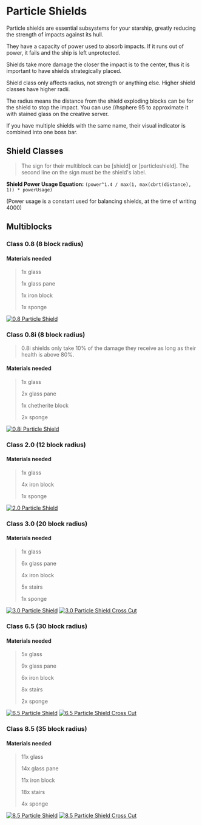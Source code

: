 # Particle Shields
Particle shields are essential subsystems for your starship,
greatly reducing the strength of impacts against its hull.

They have a capacity of power used to absorb impacts.
If it runs out of power, it fails and the ship is left unprotected.

Shields take more damage the closer the impact is to the center,
thus it is important to have shields strategically placed.

Shield class only affects radius, not strength or anything else. Higher shield classes have higher radii.

The radius means the distance from the shield exploding blocks can be for the shield to stop the impact.
You can use //hsphere 95 <radius> to approximate it with stained glass on the creative server.

If you have multiple shields with the same name,
their visual indicator is combined into one boss bar.

## Shield Classes

> The sign for their multiblock can be [shield] or [particleshield].
> The second line on the sign must be the shield's label.

**Shield Power Usage Equation:** `(power^1.4 / max(1, max(cbrt(distance), 1)) * powerUsage)`

(Power usage is a constant used for balancing shields, at the time of writing 4000)

## Multiblocks

### Class 0.8 (8 block radius)
#### Materials needed

> 1x glass
>
> 1x glass pane
>
> 1x iron block
>
> 1x sponge

<a href="https://imgur.com/UbeugLf"><img src="https://i.imgur.com/UbeugLf.png" title="0.8 Particle Shield" /></a>

### Class 0.8i (8 block radius)

> 0.8i shields only take 10% of the damage they receive as long as their health is above 80%.

#### Materials needed

> 1x glass
>
> 2x glass pane
>
> 1x chetherite block
>
> 2x sponge

<a href="https://imgur.com/9SbDH0V"><img src="https://i.imgur.com/9SbDH0V.png" title="0.8i Particle Shield" /></a>

### Class 2.0 (12 block radius)
#### Materials needed

> 1x glass
>
> 4x iron block
>
> 1x sponge

<a href="https://imgur.com/98dYXMy"><img src="https://i.imgur.com/98dYXMy.png" title="2.0 Particle Shield" /></a>

### Class 3.0 (20 block radius)
#### Materials needed

> 1x glass
>
> 6x glass pane
>
> 4x iron block
>
> 5x stairs
>
> 1x sponge

<a href="https://imgur.com/xGM8BpP"><img src="https://i.imgur.com/xGM8BpP.png" title="3.0 Particle Shield" /></a>
<a href="https://imgur.com/K55ljIe"><img src="https://i.imgur.com/K55ljIe.png" title="3.0 Particle Shield Cross Cut" /></a>

### Class 6.5 (30 block radius)
#### Materials needed

> 5x glass
>
> 9x glass pane
>
> 6x iron block
>
> 8x stairs
>
> 2x sponge

<a href="https://imgur.com/3Wa1CYq"><img src="https://i.imgur.com/3Wa1CYq.png" title="6.5 Particle Shield" /></a>
<a href="https://imgur.com/MrhAv9V"><img src="https://i.imgur.com/MrhAv9V.png" title="6.5 Particle Shield Cross Cut" /></a>

### Class 8.5 (35 block radius)
#### Materials needed

> 11x glass
>
> 14x glass pane
>
> 11x iron block
>
> 18x stairs
>
> 4x sponge


<a href="https://imgur.com/3zDcYA4"><img src="https://i.imgur.com/3zDcYA4.png" title="8.5 Particle Shield" /></a>
<a href="https://imgur.com/K1PSqk7"><img src="https://i.imgur.com/K1PSqk7.png" title="8.5 Particle Shield Cross Cut" /></a>
